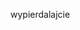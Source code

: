 wypierdalajcie 

<!---
MasterCheeser/MasterCheeser is a ✨ special ✨ repository because its `README.md` (this file) appears on your GitHub profile.
You can click the Preview link to take a look at your changes.
--->
